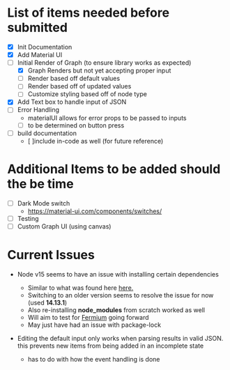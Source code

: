 # List of items needed before submitted

- [x] Init Documentation
- [x] Add Material UI
- [ ] Initial Render of Graph (to ensure library works as expected)
  - [x] Graph Renders but not yet accepting proper input
  - [ ] Render based off default values
  - [ ] Render based off of updated values
  - [ ] Customize styling based off of node type
- [x] Add Text box to handle input of JSON
- [ ] Error Handling
  - materialUI allows for error props to be passed to inputs
  - [ ] to be determined on button press
- [ ] build documentation
  - [ ]include in-code as well (for future reference)

# Additional Items to be added should the be time

- [ ] Dark Mode switch
  - https://material-ui.com/components/switches/
- [ ] Testing
- [ ] Custom Graph UI (using canvas)

# Current Issues

- Node v15 seems to have an issue with installing certain dependencies

  - Similar to what was found here [here.](https://github.com/npm/cli/issues/2000)
  - Switching to an older version seems to resolve the issue for now (used **14.13.1**)
  - Also re-installing **node_modules** from scratch worked as well
  - Will aim to test for [Fermium](https://nodejs.org/download/release/latest-fermium/) going forward
  - May just have had an issue with package-lock

- Editing the default input only works when parsing results in valid JSON. this prevents new items from being
  added in an incomplete state
  - has to do with how the event handling is done
